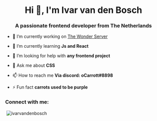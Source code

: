 <h1 align="center">Hi 👋, I'm Ivar van den Bosch</h1>
<h3 align="center">A passionate frontend developer from The Netherlands</h3>

- 🔭 I’m currently working on [The Wonder Server](https://github.com/the-wonder-server)

- 🌱 I’m currently learning **Js and React**

- 🤝 I’m looking for help with **any frontend project**

- 💬 Ask me about **CSS**

- 📫 How to reach me **Via discord: oCarrott#8898**

- ⚡ Fun fact **carrots used to be purple**

<h3 align="left">Connect with me:</h3>
<p align="left">
</p>

<p>&nbsp;<img align="center" src="https://github-readme-stats.vercel.app/api?username=ivarvandenbosch&show_icons=true&locale=en" alt="ivarvandenbosch" /></p>

